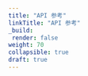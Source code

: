 ```yaml
---
title: "API 参考"
linkTitle: "API 参考"
_build:
 render: false 
weight: 70
collapsible: true
draft: true
---
```


